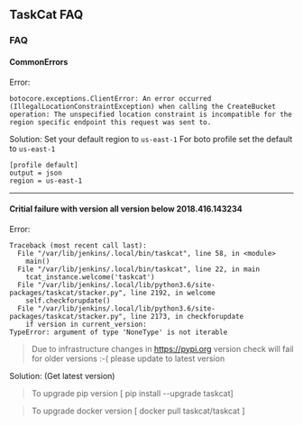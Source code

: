 ## TaskCat FAQ

### FAQ
#### CommonErrors

Error:

 
```
botocore.exceptions.ClientError: An error occurred (IllegalLocationConstraintException) when calling the CreateBucket operation: The unspecified location constraint is incompatible for the region specific endpoint this request was sent to.
```

Solution: Set your default region to `us-east-1`
For boto profile set the default to `us-east-1`
```
[profile default]
output = json
region = us-east-1

```
------
#### Critial failure with version all version below 2018.416.143234

Error: 
```
Traceback (most recent call last):
  File "/var/lib/jenkins/.local/bin/taskcat", line 58, in <module>
    main()
  File "/var/lib/jenkins/.local/bin/taskcat", line 22, in main
    tcat_instance.welcome('taskcat')
  File "/var/lib/jenkins/.local/lib/python3.6/site-packages/taskcat/stacker.py", line 2192, in welcome
    self.checkforupdate()
  File "/var/lib/jenkins/.local/lib/python3.6/site-packages/taskcat/stacker.py", line 2173, in checkforupdate
    if version in current_version:
TypeError: argument of type 'NoneType' is not iterable
```
> Due to infrastructure changes in https://pypi.org version check will fail for older versions :-( please update to latest version

Solution: (Get latest version)

> To upgrade pip version    [ pip install --upgrade taskcat]

> To upgrade docker version [ docker pull taskcat/taskcat ]

